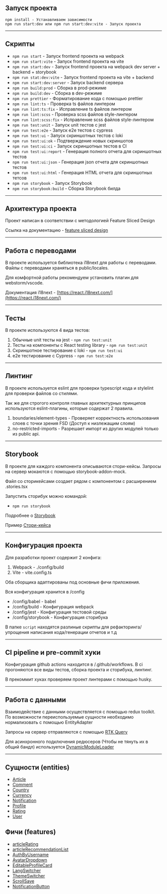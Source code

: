 ## Запуск проекта

```
npm install - Устанавливаем зависимости
npm run start:dev или npm run start:dev:vite - Запуск проекта
```

---

## Скрипты

- `npm run start` - Запуск frontend проекта на webpack
- `npm run start:vite` - Запуск frontend проекта на vite
- `npm run start:dev` - Запуск frontend проекта на webpack dev server + backend + storybook
- `npm run stat:dev:vite` - Запуск frontend проекта на vite + backend 
- `npm run start:dev:server` - Запуск backend сервера
- `npm run build:prod` - Сборка в prod-режиме
- `npm run build:dev` - Сборка в dev-режиме
- `npm run prettier` - Форматирование кода с помощью prettier
- `npm run lint:ts` - Проверка ts файлов линтером
- `npm run lint:ts:fix` - Исправление ts файлов линтером
- `npm run lint:scss` - Проверка scss файлов style-линтером
- `npm run lint:scss:fix` - Исправление scss файлов style-линтером
- `npm run test:unit` - Запуск unit тестов с jest
- `npm run test:e2e` - Запуск e2e тестов с cypress
- `npm run test:ui` - Запуск скриншотных тестов с loki
- `npm run test:ui:ok` - Подтверждение новых скриншотов
- `npm run test:ui:ci` - Запуск скриншотных тестов в CI
- `npm run test:ui:report` - Генерация полного отчета для скриншотных тестов
- `npm run test:ui:json` - Генерация json отчета для скриншотных тестов
- `npm run test:ui:html` - Генерация HTML отчета для скриншотных тетсов
- `npm run storybook` - Запуск Storybook
- `npm run storybook:build` - Сборка Storybook билда

--- 

## Архитектура проекта

Проект написан в соответствии с методологией Feature Sliced Design

Ссылка на документацию - [feature sliced design](https://feature-sliced.design/docs)

--- 

## Работа с переводами

В проекте используется библиотека i18next для работы с переводами.
Файлы с переводами храняться в public/locales.

Для комфортной работы рекомендуем установить плагин для webstorm/vscode.

Документация i18next - [https://react.i18next.com/](https://react.i18next.com/)

---

## Тесты 

В проекте используются 4 вида тестов:
1) Обычные unit тесты на jest - `npm run test:unit`
2) Тесты на компоненты с React testing library - `npm run test:unit`
3) Скриншотное тестирование с loki - `npm run test:ui`
4) e2e тестирование с Cypress - `npm run test:e2e`

--- 

## Линтинг

В проекте используется eslint для проверки typescript кода и stylelint для проверки файлов со стилями. 

Так же для строгого контроля главных архитектурных принципов используются eslint-плагины, которые содержат 2 правила.
1) boundaries/element-types - Проверяет корректность использования слоев с точки зрения FSD (Доступ к низлежащим слоям)
2) no-restricted-imports - Разрешает импорт из других модулей только из public api.

---

## Storybook

В проекте для каждого компонента описываются стори-кейсы.
Запросы на сервер мокаются с помощью storybook-addon-mock.

Файл со сторикейсами создает рядом с компонентом с расширением .stories.tsx

Запустить сторибук можно командой:
- `npm run storybook`

Подробнее о [Storybook](https://storybook.js.org/)

Пример [Стори-кейса](docs/storybook.md)

--- 

## Конфигурация проекта

Для разработки проект содержит 2 конфига:
1. Webpack - ./config/build
2. Vite - vite.config.ts

Оба сборщика адаптированы под основные фичи приложения.

Вся конфигурация хранится в /config
- /config/babel - babel
- /config/build - Конфигурация webpack
- /config/jest - Конфигурация тестовой среды
- /config/storybook - Конфигурация сторибука

В папке `script` находятся разлиные скрипты для рефакторинга/упрощения написания кода/генерации отчетов и т.д

--- 

## CI pipeline и pre-commit хуки

Конфигурация github actions находится в /.github/workflows. В ci прогоняются все виды тестов, сборка проекта и сторибука, линтинг.

В прекоммит хуках проверяем проект линтерами с помощью husky.

---

## Работа с данными

Взаимодействие с данными осуществляется с помощью redux toolkit. По возможности
переиспользуемые сущности необходимо нормализовать с помощью EntityAdapter

Запросы на сервер отправляются с помощью [RTK Query](src/shared/api/rtkApi.ts)

Для асинхронного подключения редюсеров (Чтобы не тянуть их в общий бандл)
используется [DynamicModuleLoader](src/shared/lib/components/DynamicModuleLoader/DynamicModuleLoader.tsx)

---

## Сущности (entities)

- [Article](src/entities/Article)
- [Comment](src/entities/Comment)
- [Country](src/entities/Country)
- [Currency](src/entities/Currency)
- [Notification](src/entities/Notification)
- [Profile](src/entities/Profile)
- [Rating](src/entities/Rating)
- [User](src/entities/User)

## Фичи (features)

- [articleRating](src/features/Rating/ArticleRating)
- [articleRecommendationList](src/features/ArticleDetailsRecommendations)
- [AuthByUsername](src/features/AuthByUsername)
- [AvatarDropdown](src/features/AvatarDropdown)
- [EditableProfileCard](src/features/EditableProfileCard)
- [LangSwitcher](src/features/LangSwitcher)
- [ThemeSwitcher](src/features/ThemeSwitcher)
- [ScrollSave](src/features/ScrollSave)
- [NotificationButton](src/features/NotificationButton)